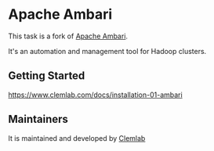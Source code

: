 # Apache Ambari

This task is a fork of [Apache Ambari](https://github.com/apache/ambari).

It's an automation and management tool for Hadoop clusters.

## Getting Started

https://www.clemlab.com/docs/installation-01-ambari

## Maintainers

It is maintained and developed by [Clemlab](www.clemlab.com)